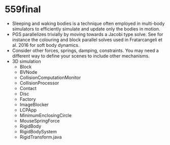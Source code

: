 # 559final

* Sleeping and waking bodies is a technique often employed in multi-body simulators to efficiently simulate and update only the bodies in motion.
* PGS parallelizes trivially by moving towards a Jacobi type solve. See for instance the colouring and block parallel solves used in Fratarcangeli et al. 2016 for soft body dynamics.
* Consider other forces, springs, damping, constraints. You may need a different way to define your scenes to include other mechanisms.
* 3D simulation
   * Block
   * BVNode
   * CollisionComputationMonitor
   * CollisionProcessor
   * Contact
   * Disc
   * Factory
   * ImageBlocker
   * LCPApp
   * MinimumEnclosingCircle
   * MouseSpringForce
   * RigidBody
   * RigidBodySystem
   * RigidTransform.java
